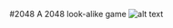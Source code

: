 #2048
A 2048 look-alike game
![alt text](https://user-images.githubusercontent.com/15642727/33033791-6feff7b0-ce04-11e7-90d0-1780adf72774.png)
